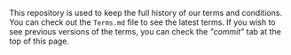 This repository is used to keep the full history of our terms and conditions. You can check out the `Terms.md` file to see the latest terms. If you wish to see previous versions of the terms, you can check the *"commit"* tab at the top of this page.